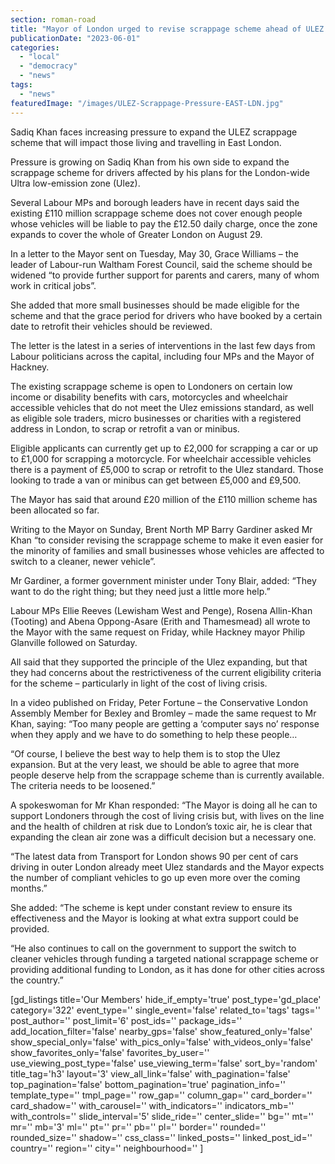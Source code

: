 ```yaml
---
section: roman-road
title: "Mayor of London urged to revise scrappage scheme ahead of ULEZ expansion"
publicationDate: "2023-06-01"
categories: 
  - "local"
  - "democracy"
  - "news"
tags: 
  - "news"
featuredImage: "/images/ULEZ-Scrappage-Pressure-EAST-LDN.jpg"
---
```


Sadiq Khan faces increasing pressure to expand the ULEZ scrappage scheme that will impact those living and travelling in East London.

Pressure is growing on Sadiq Khan from his own side to expand the scrappage scheme for drivers affected by his plans for the London-wide Ultra low-emission zone (Ulez).

Several Labour MPs and borough leaders have in recent days said the existing £110 million scrappage scheme does not cover enough people whose vehicles will be liable to pay the £12.50 daily charge, once the zone expands to cover the whole of Greater London on August 29.

In a letter to the Mayor sent on Tuesday, May 30, Grace Williams – the leader of Labour-run Waltham Forest Council, said the scheme should be widened “to provide further support for parents and carers, many of whom work in critical jobs”.

She added that more small businesses should be made eligible for the scheme and that the grace period for drivers who have booked by a certain date to retrofit their vehicles should be reviewed.

The letter is the latest in a series of interventions in the last few days from Labour politicians across the capital, including four MPs and the Mayor of Hackney.

The existing scrappage scheme is open to Londoners on certain low income or disability benefits with cars, motorcycles and wheelchair accessible vehicles that do not meet the Ulez emissions standard, as well as eligible sole traders, micro businesses or charities with a registered address in London, to scrap or retrofit a van or minibus.

Eligible applicants can currently get up to £2,000 for scrapping a car or up to £1,000 for scrapping a motorcycle. For wheelchair accessible vehicles there is a payment of £5,000 to scrap or retrofit to the Ulez standard. Those looking to trade a van or minibus can get between £5,000 and £9,500.

The Mayor has said that around £20 million of the £110 million scheme has been allocated so far.

Writing to the Mayor on Sunday, Brent North MP Barry Gardiner asked Mr Khan “to consider revising the scrappage scheme to make it even easier for the minority of families and small businesses whose vehicles are affected to switch to a cleaner, newer vehicle”.

Mr Gardiner, a former government minister under Tony Blair, added: “They want to do the right thing; but they need just a little more help.”

Labour MPs Ellie Reeves (Lewisham West and Penge), Rosena Allin-Khan (Tooting) and Abena Oppong-Asare (Erith and Thamesmead) all wrote to the Mayor with the same request on Friday, while Hackney mayor Philip Glanville followed on Saturday.

All said that they supported the principle of the Ulez expanding, but that they had concerns about the restrictiveness of the current eligibility criteria for the scheme – particularly in light of the cost of living crisis.

In a video published on Friday, Peter Fortune – the Conservative London Assembly Member for Bexley and Bromley – made the same request to Mr Khan, saying: “Too many people are getting a ‘computer says no’ response when they apply and we have to do something to help these people…

“Of course, I believe the best way to help them is to stop the Ulez expansion. But at the very least, we should be able to agree that more people deserve help from the scrappage scheme than is currently available. The criteria needs to be loosened.”

A spokeswoman for Mr Khan responded: “The Mayor is doing all he can to support Londoners through the cost of living crisis but, with lives on the line and the health of children at risk due to London’s toxic air, he is clear that expanding the clean air zone was a difficult decision but a necessary one.

“The latest data from Transport for London shows 90 per cent of cars driving in outer London already meet Ulez standards and the Mayor expects the number of compliant vehicles to go up even more over the coming months.”

She added: “The scheme is kept under constant review to ensure its effectiveness and the Mayor is looking at what extra support could be provided.

“He also continues to call on the government to support the switch to cleaner vehicles through funding a targeted national scrappage scheme or providing additional funding to London, as it has done for other cities across the country.”

\[gd\_listings title='Our Members' hide\_if\_empty='true' post\_type='gd\_place' category='322' event\_type='' single\_event='false' related\_to='tags' tags='' post\_author='' post\_limit='6' post\_ids='' package\_ids='' add\_location\_filter='false' nearby\_gps='false' show\_featured\_only='false' show\_special\_only='false' with\_pics\_only='false' with\_videos\_only='false' show\_favorites\_only='false' favorites\_by\_user='' use\_viewing\_post\_type='false' use\_viewing\_term='false' sort\_by='random' title\_tag='h3' layout='3' view\_all\_link='false' with\_pagination='false' top\_pagination='false' bottom\_pagination='true' pagination\_info='' template\_type='' tmpl\_page='' row\_gap='' column\_gap='' card\_border='' card\_shadow='' with\_carousel='' with\_indicators='' indicators\_mb='' with\_controls='' slide\_interval='5' slide\_ride='' center\_slide='' bg='' mt='' mr='' mb='3' ml='' pt='' pr='' pb='' pl='' border='' rounded='' rounded\_size='' shadow='' css\_class='' linked\_posts='' linked\_post\_id='' country='' region='' city='' neighbourhood='' \]
